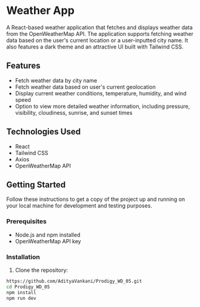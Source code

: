 # Weather App

A React-based weather application that fetches and displays weather data from the OpenWeatherMap API. The application supports fetching weather data based on the user's current location or a user-inputted city name. It also features a dark theme and an attractive UI built with Tailwind CSS.

## Features

- Fetch weather data by city name
- Fetch weather data based on user's current geolocation
- Display current weather conditions, temperature, humidity, and wind speed
- Option to view more detailed weather information, including pressure, visibility, cloudiness, sunrise, and sunset times



## Technologies Used

- React
- Tailwind CSS
- Axios
- OpenWeatherMap API

## Getting Started

Follow these instructions to get a copy of the project up and running on your local machine for development and testing purposes.

### Prerequisites

- Node.js and npm installed
- OpenWeatherMap API key

### Installation

1. Clone the repository:

```bash
https://github.com/AdityaVankani/Prodigy_WD_05.git
cd Prodigy_WD_05
npm install
npm run dev


